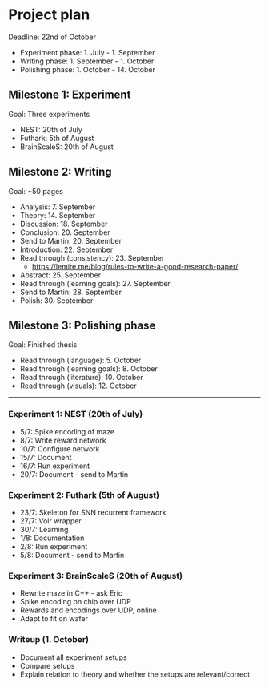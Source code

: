 # Project plan

Deadline: 22nd of October

* Experiment phase: 1. July - 1. September
* Writing phase: 1. September - 1. October
* Polishing phase: 1. October - 14. October

## Milestone 1: Experiment

Goal: Three experiments

* NEST: 20th of July
* Futhark: 5th of August
* BrainScaleS: 20th of August

## Milestone 2: Writing

Goal: ~50 pages

* Analysis: 7. September
* Theory: 14. September
* Discussion: 18. September
* Conclusion: 20. September
* Send to Martin: 20. September
* Introduction: 22. September
* Read through (consistency): 23. September
  * https://lemire.me/blog/rules-to-write-a-good-research-paper/
* Abstract: 25. September
* Read through (learning goals): 27. September
* Send to Martin: 28. September
* Polish: 30. September

## Milestone 3: Polishing phase

Goal: Finished thesis

* Read through (language): 5. October
* Read through (learning goals): 8. October
* Read through (literature): 10. October
* Read through (visuals): 12. October

-------

### Experiment 1: NEST (20th of July)

* 5/7: Spike encoding of maze
* 8/7: Write reward network
* 10/7: Configure network
* 15/7: Document
* 16/7: Run experiment
* 20/7: Document - send to Martin

### Experiment 2: Futhark (5th of August)

* 23/7: Skeleton for SNN recurrent framework
* 27/7: Volr wrapper
* 30/7: Learning
* 1/8: Documentation
* 2/8: Run experiment
* 5/8: Document - send to Martin

### Experiment 3: BrainScaleS (20th of August)

* Rewrite maze in C++ - ask Eric
* Spike encoding on chip over UDP
* Rewards and encodings over UDP, online
* Adapt to fit on wafer

### Writeup (1. October)

* Document all experiment setups
* Compare setups
* Explain relation to theory and whether the setups are relevant/correct